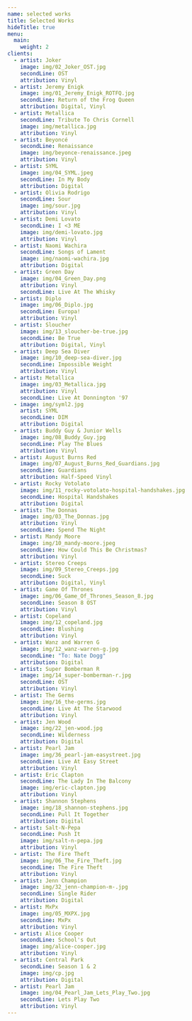```yaml
---
name: selected works
title: Selected Works
hideTitle: true
menu:
  main:
    weight: 2
clients:
  - artist: Joker
    image: img/02_Joker_OST.jpg
    secondLine: OST
    attribution: Vinyl
  - artist: Jeremy Enigk
    image: img/01_Jeremy_Enigk_ROTFQ.jpg
    secondLine: Return of the Frog Queen
    attribution: Digital, Vinyl
  - artist: Metallica
    secondLine: Tribute To Chris Cornell
    image: img/metallica.jpg
    attribution: Vinyl
  - artist: Beyoncé
    secondLine: Renaissance
    image: img/beyonce-renaissance.jpeg
    attribution: Vinyl
  - artist: SYML
    image: img/04_SYML.jpeg
    secondLine: In My Body
    attribution: Digital
  - artist: Olivia Rodrigo
    secondLine: Sour
    image: img/sour.jpg
    attribution: Vinyl
  - artist: Demi Lovato
    secondLine: I <3 ME
    image: img/demi-lovato.jpg
    attribution: Vinyl
  - artist: Naomi Wachira
    secondLine: Songs of Lament
    image: img/naomi-wachira.jpg
    attribution: Digital
  - artist: Green Day
    image: img/04_Green_Day.png
    attribution: Vinyl
    secondLine: Live At The Whisky
  - artist: Diplo
    image: img/06_Diplo.jpg
    secondLine: Europa!
    attribution: Vinyl
  - artist: Sloucher
    image: img/13_sloucher-be-true.jpg
    secondLine: Be True
    attribution: Digital, Vinyl
  - artist: Deep Sea Diver
    image: img/10_deep-sea-diver.jpg
    secondLine: Impossible Weight
    attribution: Vinyl
  - artist: Metallica
    image: img/03_Metallica.jpg
    attribution: Vinyl
    secondLine: Live At Donnington '97
  - image: img/syml2.jpg
    artist: SYML
    secondLine: DIM
    attribution: Digital
  - artist: Buddy Guy & Junior Wells
    image: img/08_Buddy_Guy.jpg
    secondLine: Play The Blues
    attribution: Vinyl
  - artist: August Burns Red
    image: img/07_August_Burns_Red_Guardians.jpg
    secondLine: Guardians
    attribution: Half-Speed Vinyl
  - artist: Rocky Votolato
    image: img/11_rocky-votolato-hospital-handshakes.jpg
    secondLine: Hospital Handshakes
    attribution: Digital
  - artist: The Donnas
    image: img/03_The_Donnas.jpg
    attribution: Vinyl
    secondLine: Spend The Night
  - artist: Mandy Moore
    image: img/10_mandy-moore.jpeg
    secondLine: How Could This Be Christmas?
    attribution: Vinyl
  - artist: Stereo Creeps
    image: img/09_Stereo_Creeps.jpg
    secondLine: Suck
    attribution: Digital, Vinyl
  - artist: Game Of Thrones
    image: img/06_Game_Of_Thrones_Season_8.jpg
    secondLine: Season 8 OST
    attribution: Vinyl
  - artist: Copeland
    image: img/12_copeland.jpg
    secondLine: Blushing
    attribution: Vinyl
  - artist: Wanz and Warren G
    image: img/12_wanz-warren-g.jpg
    secondLine: "To: Nate Dogg"
    attribution: Digital
  - artist: Super Bomberman R
    image: img/14_super-bomberman-r.jpg
    secondLine: OST
    attribution: Vinyl
  - artist: The Germs
    image: img/16_the-germs.jpg
    secondLine: Live At The Starwood
    attribution: Vinyl
  - artist: Jen Wood
    image: img/22_jen-wood.jpg
    secondLine: Wilderness
    attribution: Digital
  - artist: Pearl Jam
    image: img/36_pearl-jam-easystreet.jpg
    secondLine: Live At Easy Street
    attribution: Vinyl
  - artist: Eric Clapton
    secondLine: The Lady In The Balcony
    image: img/eric-clapton.jpg
    attribution: Vinyl
  - artist: Shannon Stephens
    image: img/18_shannon-stephens.jpg
    secondLine: Pull It Together
    attribution: Digital
  - artist: Salt-N-Pepa
    secondLine: Push It
    image: img/salt-n-pepa.jpg
    attribution: Vinyl
  - artist: The Fire Theft
    image: img/06_The_Fire_Theft.jpg
    secondLine: The Fire Theft
    attribution: Vinyl
  - artist: Jenn Champion
    image: img/32_jenn-champion-m-.jpg
    secondLine: Single Rider
    attribution: Digital
  - artist: MxPx
    image: img/05_MXPX.jpg
    secondLine: MxPx
    attribution: Vinyl
  - artist: Alice Cooper
    secondLine: School's Out
    image: img/alice-cooper.jpg
    attribution: Vinyl
  - artist: Central Park
    secondLine: Season 1 & 2
    image: img/cp.jpg
    attribution: Digital
  - artist: Pearl Jam
    image: img/04_Pearl_Jam_Lets_Play_Two.jpg
    secondLine: Lets Play Two
    attribution: Vinyl
---
```

